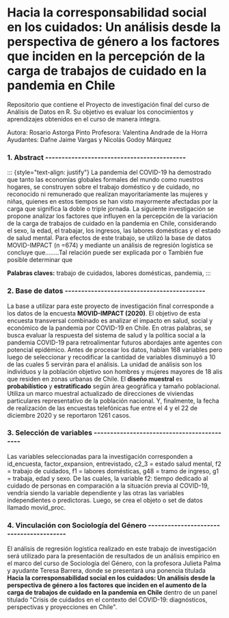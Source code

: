 # Hacia la corresponsabilidad social en los cuidados: Un análisis desde la perspectiva de género a los factores que inciden en la percepción de la carga de trabajos de cuidado en la pandemia en Chile

Repositorio que contiene el Proyecto de investigación final del curso de Análisis de Datos en R. Su objetivo es evaluar los conocimientos y aprendizajes obtenidos en el curso de manera integra. 

Autora: Rosario Astorga Pinto
Profesora: Valentina Andrade de la Horra
Ayudantes: Dafne Jaime Vargas y Nicolás Godoy Márquez


### 1. Abstract -------------------------------------------

::: {style="text-align: justify"}
La pandemia del COVID-19 ha demostrado que tanto las economías globales formales del mundo como nuestros hogares, se construyen sobre el trabajo doméstico y de cuidado, no reconocido ni remunerado que realizan mayoritariamente las mujeres y niñas, quienes en estos tiempos se han visto mayormente afectadas por la carga que significa la doble o triple jornada. La siguiente investigación se propone analizar los factores que influyen en la percepción de la variación de la carga de trabajos de cuidado en la pandemia en Chile, considerando el sexo, la edad, el trabajar, los ingresos, las labores domésticas y el estado de salud mental. Para efectos de este trabajo, se utilizó la base de datos MOVID-IMPACT (n =674) y mediante un análisis de regresión logística se concluye que……..Tal relación puede ser explicada por o También fue posible determinar que

**Palabras claves:** trabajo de cuidados, labores domésticas, pandemia, 
:::

### 2. Base de datos -------------------------------------------

La base a utilizar para este proyecto de investigación final corresponde a los datos de la encuesta **MOVID-IMPACT (2020)**. El objetivo de esta encuesta transversal combinado es analizar el impacto en salud, social y económico de la pandemia por COVID-19 en Chile. En otras palabras, se busca evaluar la respuesta del sistema de salud y la política social a la pandemia COVID-19 para retroalimentar futuros abordajes ante agentes con potencial epidémico. Antes de procesar los datos, habían 168 variables pero luego de seleccionar y recodificar la cantidad de variables disminuyó a 10 de las cuales 5 servirán para el análisis. La unidad de análisis son los individuos y la población objetivo son hombres y mujeres mayores de 18 alis que residen en zonas urbanas de Chile. El **diseño muestral** es **probabilístico** y **estratificado** según área geográfica y tamaño poblacional. Utiliza un marco muestral actualizado de direcciones de viviendas particulares representativo de la población nacional. Y, finalmente, la fecha de realización de las encuestas telefónicas fue entre el 4 y el 22 de diciembre 2020 y se reportaron 1261 casos.


### 3. Selección de variables -------------------------------------------

Las variables seleccionadas para la investigación corresponden a id_encuesta, factor_expansion, entrevistado, c2_3 = estado salud mental, f2 = trabajo de cuidados, f1 = labores domésticas, g48 = tramo de ingreso, g1 = trabaja, edad y sexo. De las cuales, la variable f2: tiempo dedicado al cuidado de personas en comparación a la situación previa al COVID-19, vendría siendo la variable dependiente y las otras las variables independientes o predictoras. Luego, se crea el objeto o set de datos llamado movid_proc.


### 4. Vinculación con Sociología del Género ----------------------------------------

El análisis de regresión logística realizado en este trabajo de investigación será utilizado para la presentación de resultados de un análisis empírico en el marco del curso de Sociología del Género, con la profesora Julieta Palma y ayudante Teresa Barrera, donde se presentará una ponencia titulada **Hacia la corresponsabilidad social en los cuidados: Un análisis desde la perspectiva de género a los factores que inciden en el aumento de la carga de trabajos de cuidado en la pandemia en Chile** dentro de un panel titulado "Crisis de cuidados en el contexto del COVID-19: diagnósticos, perspectivas y proyecciones en Chile". 




